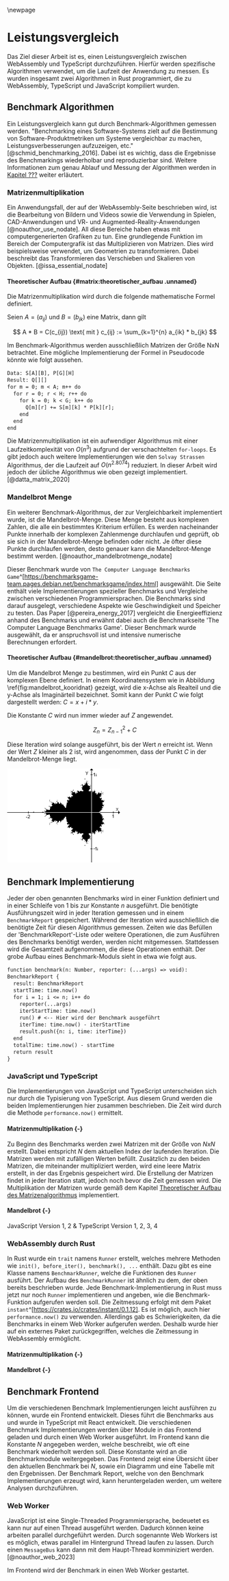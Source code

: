 \newpage 

# Leistungsvergleich
Das Ziel dieser Arbeit ist es, einen Leistungsvergleich zwischen WebAssembly und TypeScript durchzuführen. Hierfür werden spezifische Algorithmen verwendet, um die Laufzeit der Anwendung zu messen. Es wurden insgesamt zwei Algorithmen in Rust programmiert, die zu WebAssembly, TypeScript und JavaScript kompiliert wurden. 

## Benchmark Algorithmen
Ein Leistungsvergleich kann gut durch Benchmark-Algorithmen gemessen werden. "Benchmarking eines Software-Systems zielt auf die Bestimmung von Software-Produktmetriken um Systeme vergleichbar zu machen, Leistungsverbesserungen aufzuzeigen, etc." [@schmid_benchmarking_2016]. Dabei ist es wichtig, dass die Ergebnisse des Benchmarkings wiederholbar und reproduzierbar sind. Weitere Informationen zum genau Ablauf und Messung der Algorithmen werden in [Kapitel ???]() weiter erläutert. 


### Matrizenmultiplikation
Ein Anwendungsfall, der auf der WebAssembly-Seite beschrieben wird, ist die Bearbeitung von Bildern und Videos sowie die Verwendung in Spielen, CAD-Anwendungen und VR- und Augmented-Reality-Anwendungen [@noauthor_use_nodate]. All diese Bereiche haben etwas mit computergenerierten Grafiken zu tun. Eine grundlegende Funktion im Bereich der Computergrafik ist das Multiplizieren von Matrizen. Dies wird beispielsweise verwendet, um Geometrien zu transformieren. Dabei beschreibt das Transformieren das Verschieben und Skalieren von Objekten. [@issa_essential_nodate]

#### Theoretischer Aufbau {#matrix:theoretischer_aufbau .unnamed}
Die Matrizenmultiplikation wird durch die folgende mathematische Formel definiert.

Seien $A=(a_{ij})$ und $B=(b_{jk})$ eine Matrix, dann gilt

$$
A * B = C(c_{ij}) \text{  mit  }
c_{ij} := \sum_{k=1}^{n} a_{ik} * b_{jk}
$$

Im Benchmark-Algorithmus werden ausschließlich Matrizen der Größe NxN betrachtet. Eine mögliche Implementierung der Formel in Pseudocode könnte wie folgt aussehen.

```
Data: S[A][B], P[G][H]
Result: Q[][]
for m = 0; m < A; m++ do
  for r = 0; r < H; r++ do
    for k = 0; k < G; k++ do
      Q[m][r] += S[m][k] * P[k][r];
    end 
  end
end
```

Die Matrizenmultiplikation ist ein aufwendiger Algorithmus mit einer Laufzeitkomplexität von $O(n^3)$ aufgrund der verschachtelten `for-loops`. Es gibt jedoch auch weitere Implementierungen wie den `Solvay Strassen` Algorithmus, der die Laufzeit auf $O(n^{2.8074})$ reduziert. In dieser Arbeit wird jedoch der übliche Algorithmus wie oben gezeigt implementiert.
[@datta_matrix_2020]

### Mandelbrot Menge
Ein weiterer Benchmark-Algorithmus, der zur Vergleichbarkeit implementiert wurde, ist die Mandelbrot-Menge. Diese Menge besteht aus komplexen Zahlen, die alle ein bestimmtes Kriterium erfüllen. Es werden nacheinander Punkte innerhalb der komplexen Zahlenmenge durchlaufen und geprüft, ob sie sich in der Mandelbrot-Menge befinden oder nicht. Je öfter diese Punkte durchlaufen werden, desto genauer kann die Mandelbrot-Menge bestimmt werden. [@noauthor_mandelbrotmenge_nodate]

Dieser Benchmark wurde von `The Computer Language Benchmarks Game`^[https://benchmarksgame-team.pages.debian.net/benchmarksgame/index.html] ausgewählt. Die Seite enthält viele Implementierungen spezieller Benchmarks und Vergleiche zwischen verschiedenen Programmiersprachen. Die Benchmarks sind darauf ausgelegt, verschiedene Aspekte wie Geschwindigkeit und Speicher zu testen. Das Paper [@pereira_energy_2017] vergleicht die Energieeffizienz anhand des Benchmarks und erwähnt dabei auch die Benchmarkseite 'The Computer Language Benchmarks Game'. Dieser Benchmark wurde ausgewählt, da er anspruchsvoll ist und intensive numerische Berechnungen erfordert.

#### Theoretischer Aufbau {#mandelbrot:theoretischer_aufbau .unnamed}
Um die Mandelbrot Menge zu bestimmen, wird ein Punkt $C$ aus der komplexen Ebene definiert. In einem Koordinatensystem wie in Abbildung \ref{fig:mandelbrot_kooridnat} gezeigt, wird die x-Achse als Realteil und die y-Achse als Imaginärteil bezeichnet. Somit kann der Punkt $C$ wie folgt dargestellt werden: $C=x+i*y$.

Die Konstante $C$ wird nun immer wieder auf $Z$ angewendet.

$$
Z_{n} = Z_{n-1}^{2} + C
$$

Diese Iteration wird solange ausgeführt, bis der Wert $n$ erreicht ist. Wenn der Wert $Z$ kleiner als 2 ist, wird angenommen, dass der Punkt $C$ in der Mandelbrot-Menge liegt. 

![Mandelbrot Ansicht in Koordinatensystem @noauthor_mandelbrotmenge_nodate \label{fig:mandelbrot_kooridnat}](./img/mandelbrot_dia.gif)

## Benchmark Implementierung
Jeder der oben genannten Benchmarks wird in einer Funktion definiert und in einer Schleife von 1 bis zur Konstante $n$ ausgeführt. Die benötigte Ausführungszeit wird in jeder Iteration gemessen und in einem `BenchmarkReport` gespeichert. Während der Iteration wird ausschließlich die benötigte Zeit für diesen Algorithmus gemessen. Zeiten wie das Befüllen der 'BenchmarkReport'-Liste oder weitere Operationen, die zum Ausführen des Benchmarks benötigt werden, werden nicht mitgemessen. Stattdessen wird die Gesamtzeit aufgenommen, die diese Operationen enthält. Der grobe Aufbau eines Benchmark-Moduls sieht in etwa wie folgt aus.

```
function benchmark(n: Number, reporter: (...args) => void): BenchmarkReport {
  result: BenchmarkReport
  startTime: time.now()
  for i = 1; i <= n; i++ do
    reporter(...args)
    iterStartTime: time.now()
    run() # <-- Hier wird der Benchmark ausgeführt
    iterTime: time.now() - iterStartTime
    result.push({n: i, time: iterTime})
  end
  totalTime: time.now() - startTime
  return result
}
```

### JavaScript und TypeScript
Die Implementierungen von JavaScript und TypeScript unterscheiden sich nur durch die Typisierung von TypeScript. Aus diesem Grund werden die beiden Implementierungen hier zusammen beschrieben. Die Zeit wird durch die Methode `performance.now()` ermittelt.

#### Matrizenmultiplikation {-}
Zu Beginn des Benchmarks werden zwei Matrizen mit der Größe von $NxN$ erstellt. Dabei entspricht $N$ dem aktuellen Index der laufenden Iteration. Die Matrizen werden mit zufälligen Werten befüllt. Zusätzlich zu den beiden Matrizen, die miteinander multipliziert werden, wird eine leere Matrix erstellt, in der das Ergebnis gespeichert wird. Die Erstellung der Matrizen findet in jeder Iteration statt, jedoch noch bevor die Zeit gemessen wird. Die Multiplikation der Matrizen wurde gemäß dem Kapitel [Theoretischer Aufbau des Matrizenalgorithmus](#matrix:theoretischer_aufbau) implementiert.

#### Mandelbrot {-}
JavaScript Version 1, 2 &
TypeScript Version 1, 2, 3, 4

### WebAssembly durch Rust
In Rust wurde ein `trait` namens `Runner` erstellt, welches mehrere Methoden wie `init(), before_iter(), benchmark(), ...` enthält. Dazu gibt es eine Klasse namens `BenchmarkRunner`, welche die Funktionen des `Runner` ausführt. Der Aufbau des `BenchmarkRunner` ist ähnlich zu dem, der oben bereits beschrieben wurde. Jede Benchmark-Implementierung in Rust muss jetzt nur noch `Runner` implementieren und angeben, wie die Benchmark-Funktion aufgerufen werden soll. Die Zeitmessung erfolgt mit dem Paket `instant`^[https://crates.io/crates/instant/0.1.12]. Es ist möglich, auch hier `performance.now()` zu verwenden. Allerdings gab es Schwierigkeiten, da die Benchmarks in einem Web Worker aufgerufen werden. Deshalb wurde hier auf ein externes Paket zurückgegriffen, welches die Zeitmessung in WebAssembly ermöglicht.

#### Matrizenmultiplikation {-}

#### Mandelbrot {-}

## Benchmark Frontend
Um die verschiedenen Benchmark Implementierungen leicht ausführen zu können, wurde ein Frontend entwickelt. Dieses führt die Benchmarks aus und wurde in TypeScript mit React entwickelt. Die verschiedenen Benchmark Implementierungen werden über Module in das Frontend geladen und durch einen Web Worker ausgeführt. Im Frontend kann die Konstante $N$ angegeben werden, welche beschreibt, wie oft eine Benchmark wiederholt werden soll. Diese Konstante wird an die Benchmarkmodule weitergegeben. Das Frontend zeigt eine Übersicht über den aktuellen Benchmark bei $N$, sowie ein Diagramm und eine Tabelle mit den Ergebnissen. Der Benchmark Report, welche von den Benchmark Implementierungen erzeugt wird, kann heruntergeladen werden, um weitere Analysen durchzuführen.

### Web Worker
JavaScript ist eine Single-Threaded Programmiersprache, bedeuetet es kann nur auf einen Thread ausgeführt werden. Dadurch können keine arbeiten parallel durchgeführt werden. Durch sogenannte Web Workers ist es möglich, etwas parallel im Hintergrund Thread laufen zu lassen. Durch einen `MessageBus` kann dann mit dem Haupt-Thread komminiziert werden. [@noauthor_web_2023]

Im Frontend wird der Benchmark in einen Web Worker gestartet. 
